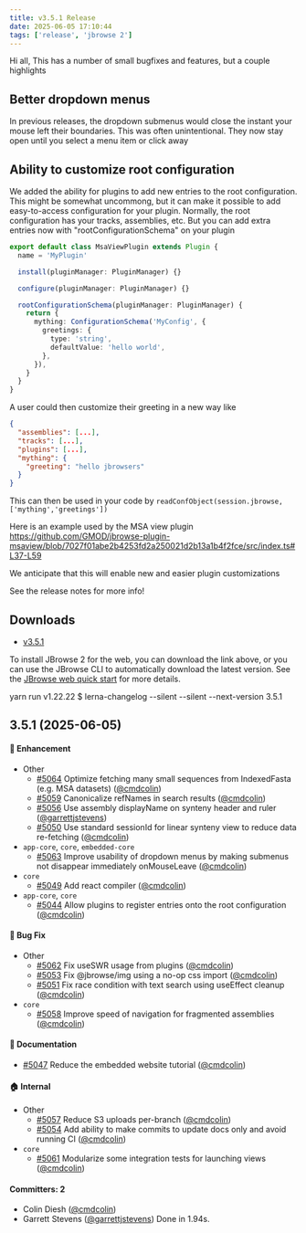 ```yaml
---
title: v3.5.1 Release
date: 2025-06-05 17:10:44
tags: ['release', 'jbrowse 2']
---
```


Hi all, This has a number of small bugfixes and features, but a couple
highlights

## Better dropdown menus

In previous releases, the dropdown submenus would close the instant your mouse
left their boundaries. This was often unintentional. They now stay open until
you select a menu item or click away

## Ability to customize root configuration

We added the ability for plugins to add new entries to the root configuration.
This might be somewhat uncommong, but it can make it possible to add
easy-to-access configuration for your plugin. Normally, the root configuration
has your tracks, assemblies, etc. But you can add extra entries now with
"rootConfigurationSchema" on your plugin

```typescript
export default class MsaViewPlugin extends Plugin {
  name = 'MyPlugin'

  install(pluginManager: PluginManager) {}

  configure(pluginManager: PluginManager) {}

  rootConfigurationSchema(pluginManager: PluginManager) {
    return {
      mything: ConfigurationSchema('MyConfig', {
        greetings: {
          type: 'string',
          defaultValue: 'hello world',
        },
      }),
    }
  }
}
```

A user could then customize their greeting in a new way like

```json
{
  "assemblies": [...],
  "tracks": [...],
  "plugins": [...],
  "mything": {
    "greeting": "hello jbrowsers"
  }
}
```

This can then be used in your code by
`readConfObject(session.jbrowse, ['mything','greetings'])`

Here is an example used by the MSA view plugin
https://github.com/GMOD/jbrowse-plugin-msaview/blob/7027f01abe2b4253fd2a250021d2b13a1b4f2fce/src/index.ts#L37-L59

We anticipate that this will enable new and easier plugin customizations

See the release notes for more info!

## Downloads

- [v3.5.1](https://github.com/GMOD/jbrowse-components/releases/tag/v3.5.1)

To install JBrowse 2 for the web, you can download the link above, or you can
use the JBrowse CLI to automatically download the latest version. See the
[JBrowse web quick start](https://jbrowse.org/jb2/docs/quickstart_web) for more
details.

yarn run v1.22.22 $ lerna-changelog --silent --silent --next-version 3.5.1

## 3.5.1 (2025-06-05)

#### :rocket: Enhancement

- Other
  - [#5064](https://github.com/GMOD/jbrowse-components/pull/5064) Optimize
    fetching many small sequences from IndexedFasta (e.g. MSA datasets)
    ([@cmdcolin](https://github.com/cmdcolin))
  - [#5059](https://github.com/GMOD/jbrowse-components/pull/5059) Canonicalize
    refNames in search results ([@cmdcolin](https://github.com/cmdcolin))
  - [#5056](https://github.com/GMOD/jbrowse-components/pull/5056) Use assembly
    displayName on synteny header and ruler
    ([@garrettjstevens](https://github.com/garrettjstevens))
  - [#5050](https://github.com/GMOD/jbrowse-components/pull/5050) Use standard
    sessionId for linear synteny view to reduce data re-fetching
    ([@cmdcolin](https://github.com/cmdcolin))
- `app-core`, `core`, `embedded-core`
  - [#5063](https://github.com/GMOD/jbrowse-components/pull/5063) Improve
    usability of dropdown menus by making submenus not disappear immediately
    onMouseLeave ([@cmdcolin](https://github.com/cmdcolin))
- `core`
  - [#5049](https://github.com/GMOD/jbrowse-components/pull/5049) Add react
    compiler ([@cmdcolin](https://github.com/cmdcolin))
- `app-core`, `core`
  - [#5044](https://github.com/GMOD/jbrowse-components/pull/5044) Allow plugins
    to register entries onto the root configuration
    ([@cmdcolin](https://github.com/cmdcolin))

#### :bug: Bug Fix

- Other
  - [#5062](https://github.com/GMOD/jbrowse-components/pull/5062) Fix useSWR
    usage from plugins ([@cmdcolin](https://github.com/cmdcolin))
  - [#5053](https://github.com/GMOD/jbrowse-components/pull/5053) Fix
    @jbrowse/img using a no-op css import
    ([@cmdcolin](https://github.com/cmdcolin))
  - [#5051](https://github.com/GMOD/jbrowse-components/pull/5051) Fix race
    condition with text search using useEffect cleanup
    ([@cmdcolin](https://github.com/cmdcolin))
- `core`
  - [#5058](https://github.com/GMOD/jbrowse-components/pull/5058) Improve speed
    of navigation for fragmented assemblies
    ([@cmdcolin](https://github.com/cmdcolin))

#### :memo: Documentation

- [#5047](https://github.com/GMOD/jbrowse-components/pull/5047) Reduce the
  embedded website tutorial ([@cmdcolin](https://github.com/cmdcolin))

#### :house: Internal

- Other
  - [#5057](https://github.com/GMOD/jbrowse-components/pull/5057) Reduce S3
    uploads per-branch ([@cmdcolin](https://github.com/cmdcolin))
  - [#5054](https://github.com/GMOD/jbrowse-components/pull/5054) Add ability to
    make commits to update docs only and avoid running CI
    ([@cmdcolin](https://github.com/cmdcolin))
- `core`
  - [#5061](https://github.com/GMOD/jbrowse-components/pull/5061) Modularize
    some integration tests for launching views
    ([@cmdcolin](https://github.com/cmdcolin))

#### Committers: 2

- Colin Diesh ([@cmdcolin](https://github.com/cmdcolin))
- Garrett Stevens ([@garrettjstevens](https://github.com/garrettjstevens)) Done
  in 1.94s.
